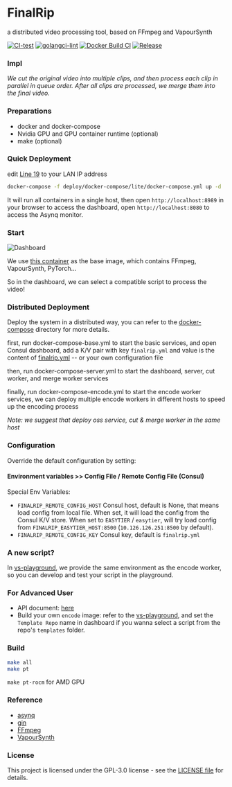 # FinalRip

a distributed video processing tool, based on FFmpeg and VapourSynth

[![CI-test](https://github.com/TensoRaws/FinalRip/actions/workflows/CI-test.yml/badge.svg)](https://github.com/TensoRaws/FinalRip/actions/workflows/CI-test.yml)
[![golangci-lint](https://github.com/TensoRaws/FinalRip/actions/workflows/golangci-lint.yml/badge.svg)](https://github.com/TensoRaws/FinalRip/actions/workflows/golangci-lint.yml)
[![Docker Build CI](https://github.com/TensoRaws/FinalRip/actions/workflows/CI-docker.yml/badge.svg)](https://github.com/TensoRaws/FinalRip/actions/workflows/CI-docker.yml)
[![Release](https://github.com/TensoRaws/FinalRip/actions/workflows/Release.yml/badge.svg)](https://github.com/TensoRaws/FinalRip/actions/workflows/Release.yml)

### Impl

_We cut the original video into multiple clips, and then process each clip in parallel in queue order. After all clips are processed, we merge them into the final video._

### Preparations

- docker and docker-compose
- Nvidia GPU and GPU container runtime (optional)
- make (optional)

### Quick Deployment

edit [Line 19](https://github.com/TensoRaws/FinalRip/blob/main/deploy/docker-compose/lite/docker-compose.yml#L19) to your LAN IP address

```bash
docker-compose -f deploy/docker-compose/lite/docker-compose.yml up -d
```

It will run all containers in a single host, then open `http://localhost:8989` in your browser to access the dashboard, open `http://localhost:8080` to access the Asynq monitor.

### Start

![Dashboard](https://raw.githubusercontent.com/TensoRaws/.github/refs/heads/main/finalrip.gif)

We use [this container](https://github.com/TensoRaws/vs-playground) as the base image, which contains FFmpeg, VapourSynth, PyTorch...

So in the dashboard, we can select a compatible script to process the video!

### Distributed Deployment

Deploy the system in a distributed way, you can refer to the [docker-compose](./deploy/docker-compose) directory for more details.

first, run docker-compose-base.yml to start the basic services, and open Consul dashboard, add a K/V pair with key `finalrip.yml` and value is the content of [finalrip.yml](./conf/finalrip.yml) -- or your own configuration file

then, run docker-compose-server.yml to start the dashboard, server, cut worker, and merge worker services

finally, run docker-compose-encode.yml to start the encode worker services, we can deploy multiple encode workers in different hosts to speed up the encoding process

_Note: we suggest that deploy oss service, cut & merge worker in the same host_

### Configuration

Override the default configuration by setting:

#### Environment variables >> Config File / Remote Config File (Consul)

Special Env Variables:

- `FINALRIP_REMOTE_CONFIG_HOST` Consul host, default is None, that means load config from local file. When set, it will load the config from the Consul K/V store. When set to `EASYTIER` / `easytier`, will try load config from `FINALRIP_EASYTIER_HOST:8500` (`10.126.126.251:8500` by default).
- `FINALRIP_REMOTE_CONFIG_KEY` Consul key, default is `finalrip.yml`

### A new script?

In [vs-playground](https://github.com/TensoRaws/vs-playground), we provide the same environment as the encode worker, so you can develop and test your script in the playground.

### For Advanced User

- API document: [here](https://apifox.com/apidoc/shared-0b6425d8-0140-4822-9f59-f1d6d7784b03)
- Build your own `encode` image: refer to the [vs-playground](https://github.com/TensoRaws/vs-playground), and set the `Template Repo` name in dashboard if you wanna select a script from the repo's `templates` folder.

### Build

```bash
make all
make pt
```

`make pt-rocm` for AMD GPU

### Reference

- [asynq](https://github.com/hibiken/asynq)
- [gin](https://github.com/gin-gonic/gin)
- [FFmpeg](https://github.com/FFmpeg/FFmpeg)
- [VapourSynth](https://github.com/vapoursynth/vapoursynth)

### License

This project is licensed under the GPL-3.0 license - see the [LICENSE file](https://github.com/TensoRaws/FinalRip/blob/main/LICENSE) for details.

